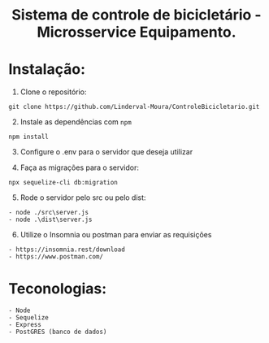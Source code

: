 <h1 align="center">
   Sistema de controle de bicicletário - Microsservice Equipamento.
</h1>

# Instalação:
1. Clone o repositório:
```
git clone https://github.com/Linderval-Moura/ControleBicicletario.git
```

2.	Instale as dependências com `npm`
```
npm install 
```

3. Configure o .env para o servidor que deseja utilizar

4. Faça as migrações para o servidor:
```
npx sequelize-cli db:migration
```

5. Rode o servidor pelo src ou pelo dist:
```
- node ./src\server.js
- node .\dist\server.js
```

6. Utilize o Insomnia ou postman para enviar as requisições
```
- https://insomnia.rest/download
- https://www.postman.com/
```

# Teconologias:
```
- Node
- Sequelize
- Express
- PostGRES (banco de dados)
```
